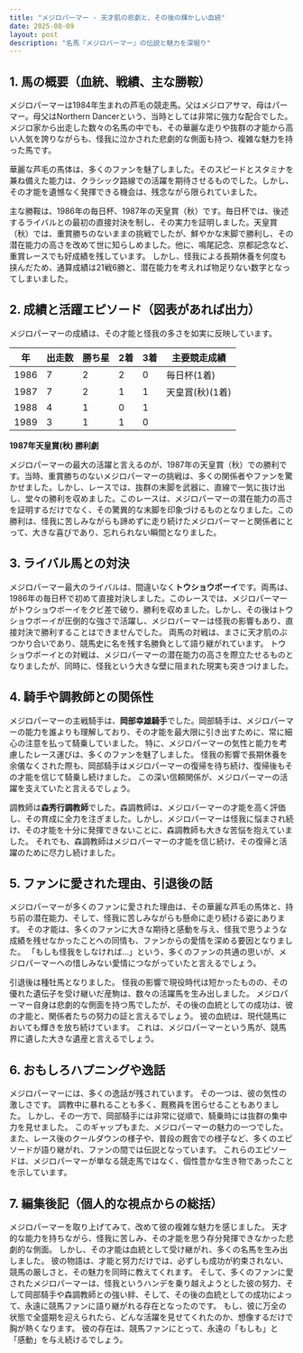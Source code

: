 ```yaml
---
title: "メジロパーマー - 天才肌の悲劇と、その後の輝かしい血統"
date: 2025-08-09
layout: post
description: "名馬『メジロパーマー』の伝説と魅力を深堀り"
---
```


## 1. 馬の概要（血統、戦績、主な勝鞍）

メジロパーマーは1984年生まれの芦毛の競走馬。父はメジロアサマ、母はパーマー。母父はNorthern Dancerという、当時としては非常に強力な配合でした。  メジロ家から出走した数々の名馬の中でも、その華麗な走りや抜群の才能から高い人気を誇りながらも、怪我に泣かされた悲劇的な側面も持つ、複雑な魅力を持った馬です。

華麗な芦毛の馬体は、多くのファンを魅了しました。そのスピードとスタミナを兼ね備えた能力は、クラシック路線での活躍を期待させるものでした。しかし、その才能を遺憾なく発揮できる機会は、残念ながら限られていました。

主な勝鞍は、1986年の毎日杯、1987年の天皇賞（秋）です。毎日杯では、後述するライバルとの最初の直接対決を制し、その実力を証明しました。天皇賞（秋）では、重賞勝ちのないままの挑戦でしたが、鮮やかな末脚で勝利し、その潜在能力の高さを改めて世に知らしめました。他に、鳴尾記念、京都記念など、重賞レースでも好成績を残しています。  しかし、怪我による長期休養を何度も挟んだため、通算成績は21戦6勝と、潜在能力を考えれば物足りない数字となってしまいました。


## 2. 成績と活躍エピソード（図表があれば出力）

メジロパーマーの成績は、その才能と怪我の多さを如実に反映しています。

| 年 | 出走数 | 勝ち星 | 2着 | 3着 | 主要競走成績 |
|---|---|---|---|---|---|
| 1986 | 7 | 2 | 2 | 0 | 毎日杯(1着) |
| 1987 | 7 | 2 | 1 | 1 | 天皇賞(秋)(1着) |
| 1988 | 4 | 1 | 0 | 1 |  |
| 1989 | 3 | 1 | 1 | 0 |  |


**1987年天皇賞(秋) 勝利劇**

メジロパーマーの最大の活躍と言えるのが、1987年の天皇賞（秋）での勝利です。当時、重賞勝ちのないメジロパーマーの挑戦は、多くの関係者やファンを驚かせました。しかし、レースでは、抜群の末脚を武器に、直線で一気に抜け出し、堂々の勝利を収めました。このレースは、メジロパーマーの潜在能力の高さを証明するだけでなく、その驚異的な末脚を印象づけるものとなりました。この勝利は、怪我に苦しみながらも諦めずに走り続けたメジロパーマーと関係者にとって、大きな喜びであり、忘れられない瞬間となりました。


## 3. ライバル馬との対決

メジロパーマー最大のライバルは、間違いなく**トウショウボーイ**です。両馬は、1986年の毎日杯で初めて直接対決しました。このレースでは、メジロパーマーがトウショウボーイをクビ差で破り、勝利を収めました。しかし、その後はトウショウボーイが圧倒的な強さで活躍し、メジロパーマーは怪我の影響もあり、直接対決で勝利することはできませんでした。  両馬の対戦は、まさに天才肌のぶつかり合いであり、競馬史に名を残す名勝負として語り継がれています。  トウショウボーイとの対戦は、メジロパーマーの潜在能力の高さを際立たせるものとなりましたが、同時に、怪我という大きな壁に阻まれた現実も突きつけました。


## 4. 騎手や調教師との関係性

メジロパーマーの主戦騎手は、**岡部幸雄騎手**でした。岡部騎手は、メジロパーマーの能力を誰よりも理解しており、その才能を最大限に引き出すために、常に細心の注意を払って騎乗していました。  特に、メジロパーマーの気性と能力を考慮したレース運びは、多くのファンを魅了しました。  怪我の影響で長期休養を余儀なくされた際も、岡部騎手はメジロパーマーの復帰を待ち続け、復帰後もその才能を信じて騎乗し続けました。  この深い信頼関係が、メジロパーマーの活躍を支えていたと言えるでしょう。

調教師は**森秀行調教師**でした。森調教師は、メジロパーマーの才能を高く評価し、その育成に全力を注ぎました。しかし、メジロパーマーは怪我に悩まされ続け、その才能を十分に発揮できないことに、森調教師も大きな苦悩を抱えていました。  それでも、森調教師はメジロパーマーの才能を信じ続け、その復帰と活躍のために尽力し続けました。


## 5. ファンに愛された理由、引退後の話

メジロパーマーが多くのファンに愛された理由は、その華麗な芦毛の馬体と、持ち前の潜在能力、そして、怪我に苦しみながらも懸命に走り続ける姿にあります。  その才能は、多くのファンに大きな期待と感動を与え、怪我で思うような成績を残せなかったことへの同情も、ファンからの愛情を深める要因となりました。  「もしも怪我をしなければ…」という、多くのファンの共通の思いが、メジロパーマーへの惜しみない愛情につながっていたと言えるでしょう。

引退後は種牡馬となりました。  怪我の影響で現役時代は短かったものの、その優れた遺伝子を受け継いだ産駒は、数々の活躍馬を生み出しました。  メジロパーマー自身は悲劇的な側面を持つ馬でしたが、その後の血統としての成功は、彼の才能と、関係者たちの努力の証と言えるでしょう。  彼の血統は、現代競馬においても輝きを放ち続けています。  これは、メジロパーマーという馬が、競馬界に遺した大きな遺産と言えるでしょう。


## 6. おもしろハプニングや逸話

メジロパーマーには、多くの逸話が残されています。  その一つは、彼の気性の激しさです。  調教中に暴れることも多く、厩務員を困らせることもありました。  しかし、その一方で、岡部騎手には非常に従順で、騎乗時には抜群の集中力を見せました。  このギャップもまた、メジロパーマーの魅力の一つでした。  また、レース後のクールダウンの様子や、普段の厩舎での様子など、多くのエピソードが語り継がれ、ファンの間では伝説となっています。  これらのエピソードは、メジロパーマーが単なる競走馬ではなく、個性豊かな生き物であったことを示しています。


## 7. 編集後記（個人的な視点からの総括）

メジロパーマーを取り上げてみて、改めて彼の複雑な魅力を感じました。  天才的な能力を持ちながら、怪我に苦しみ、その才能を思う存分発揮できなかった悲劇的な側面。  しかし、その才能は血統として受け継がれ、多くの名馬を生み出しました。  彼の物語は、才能と努力だけでは、必ずしも成功が約束されない、競馬の厳しさと、その魅力を同時に教えてくれます。  そして、多くのファンに愛されたメジロパーマーは、怪我というハンデを乗り越えようとした彼の努力、そして岡部騎手や森調教師との強い絆、そして、その後の血統としての成功によって、永遠に競馬ファンに語り継がれる存在となったのです。  もし、彼に万全の状態で全盛期を迎えられたら、どんな活躍を見せてくれたのか、想像するだけで胸が熱くなります。  彼の存在は、競馬ファンにとって、永遠の「もしも」と「感動」を与え続けるでしょう。
